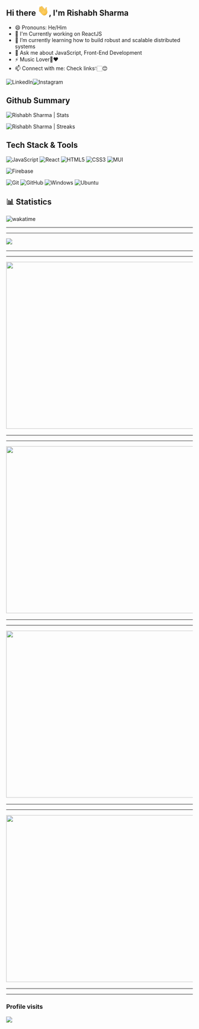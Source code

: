## Hi there <img src="https://raw.githubusercontent.com/akgarg0472/akgarg0472/main/.github/images/hi.gif" width="30px">, I'm Rishabh Sharma

- 😄 Pronouns: He/Him
- 🔭 I'm Currently working on ReactJS
- 🌱 I’m currently learning how to build robust and scalable distributed systems
- 💬 Ask me about JavaScript, Front-End Development
- ⚡ Music Lover🎵❤️
- 📫 Connect with me: Check links👇🏻😊

<a href="https://www.linkedin.com/in/rishabhkumarsharma/"><img align="left" alt="LinkedIn" src="https://img.shields.io/badge/linkedin-%230077B5.svg?style=for-the-badge&logo=linkedin&logoColor=white"/></a>
<a href="mailto:sharmarishabh32700@gmail.com"><img align="left" alt="Instagram" src="https://img.shields.io/badge/Gmail-D14836?style=for-the-badge&logo=gmail&logoColor=white"/></a>
<br/>

## Github Summary
<!-- <p align="left"><img src="https://github-profile-trophy.vercel.app/?username=rishabh32700&theme=darkhub" alt="Rishabh sharma's github quick summary"/></p> -->
<p align="left"><img src="https://github-readme-stats.vercel.app/api?username=rishabh32700&show_icons=true&theme=gotham&count_private=true" alt="Rishabh Sharma | Stats"></p>
<p align="left"><img src="https://github-readme-streak-stats.herokuapp.com/?user=rishabh32700&&theme=gotham" alt="Rishabh Sharma | Streaks"></p>

## Tech Stack & Tools
![JavaScript](https://img.shields.io/badge/javascript-%23323330.svg?style=for-the-badge&logo=javascript&logoColor=%23F7DF1E)
![React](https://img.shields.io/badge/react-%2320232a.svg?style=for-the-badge&logo=react&logoColor=%2361DAFB)
![HTML5](https://img.shields.io/badge/html5-%23E34F26.svg?style=for-the-badge&logo=html5&logoColor=white)
![CSS3](https://img.shields.io/badge/css3-%231572B6.svg?style=for-the-badge&logo=css3&logoColor=white)
![MUI](https://img.shields.io/badge/MUI-%230081CB.svg?style=for-the-badge&logo=mui&logoColor=white)

![Firebase](https://img.shields.io/badge/Firebase-039BE5?style=for-the-badge&logo=Firebase&logoColor=white)

![Git](https://img.shields.io/badge/git-%23F05033.svg?style=for-the-badge&logo=git&logoColor=white)
![GitHub](https://img.shields.io/badge/github-%23121011.svg?style=for-the-badge&logo=github&logoColor=white)
![Windows](https://img.shields.io/badge/Windows-0078D6?style=for-the-badge&logo=windows&logoColor=white)
![Ubuntu](https://img.shields.io/badge/Ubuntu-E95420?style=for-the-badge&logo=ubuntu&logoColor=white)

## 📊 Statistics
<img src="https://wakatime.com/badge/user/271ba74f-a0f2-41f7-89a9-8597adeabcb9.svg" alt="wakatime" />
<hr /><hr />
<img color="white" src="https://wakatime.com/share/@Rishabh/43c83155-7817-4ec2-99b5-22f203c48f9f.svg"/>
<hr /><hr />
<img width="600px" height="450px" src="https://wakatime.com/share/@Rishabh/fbafc665-d9bf-4d39-946b-f9a79ac7dee0.svg" />
<hr /><hr />
<img width="600px" height="450px" src="https://wakatime.com/share/@Rishabh/3f25f46e-fca2-4d4b-ab60-48e15c26ed0f.svg" />
<hr /><hr />
<img width="600px" height="450px" src="https://wakatime.com/share/@Rishabh/07f5b557-cc79-45ef-84db-a8321adbff59.svg" />
<hr /><hr />
<img width="600px" height="450px" src="https://wakatime.com/share/@Rishabh/c24b71be-66e9-4608-bf0f-a1e8e4d1658e.svg" />
<hr /><hr />

### Profile visits
<img src='https://profile-counter.glitch.me/rishabh32700/count.svg' width='auto'>
